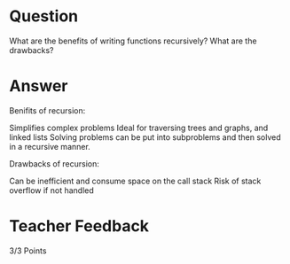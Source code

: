 # Question

What are the benefits of writing functions recursively? What are the drawbacks?

# Answer

Benifits of recursion:

Simplifies complex problems
Ideal for traversing trees and graphs, and linked lists
Solving problems can be put into subproblems and then solved in a recursive manner.

Drawbacks of recursion:

Can be inefficient and consume space on the call stack
Risk of stack overflow if not handled

# Teacher Feedback

3/3 Points
